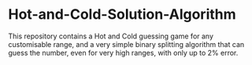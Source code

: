 # Hot-and-Cold-Solution-Algorithm
This repository contains a Hot and Cold guessing game for any customisable range, and a very simple binary splitting algorithm that can guess the number, even for very high ranges, with only up to 2% error.
